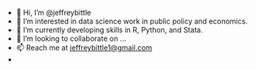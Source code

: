 - 👋 Hi, I’m @jeffreybittle
- 👀 I’m interested in data science work in public policy and economics.
- 🌱 I’m currently developing skills in R, Python, and Stata.
- 💞️ I’m looking to collaborate on ...
- 📫 Reach me at jeffreybittle1@gmail.com
- 
<!---
jeffreybittle/jeffreybittle is a ✨ special ✨ repository because its `README.md` (this file) appears on your GitHub profile.
You can click the Preview link to take a look at your changes.
--->
